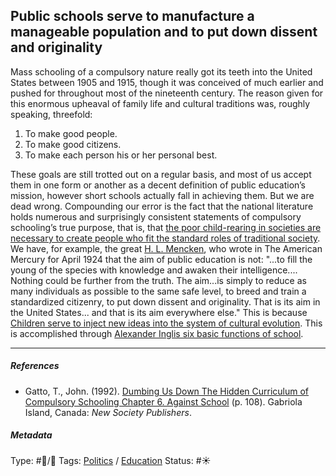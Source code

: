 ## Public schools serve to manufacture a manageable population and to put down dissent and originality

Mass schooling of a compulsory nature really got its teeth into the United States between 1905 and 1915, though it was conceived of much earlier and pushed for throughout most of the nineteenth century. The reason given for this enormous upheaval of family life and cultural traditions was, roughly speaking, threefold:

1. To make good people.
1. To make good citizens.
1. To make each person his or her personal best.

These goals are still trotted out on a regular basis, and most of us accept them in one form or another as a decent definition of public education’s mission, however short schools actually fall in achieving them. But we are dead wrong. Compounding our error is the fact that the national literature holds numerous and surprisingly consistent statements of compulsory schooling’s true purpose, that is, that [the poor child-rearing in societies are necessary to create people who fit the standard roles of traditional society](The%20poor%20child-rearing%20in%20societies%20are%20necessary%20to%20create%20people%20who%20fit%20the%20standard%20roles%20of%20traditional%20society.md). We have, for example, the great [H. L. Mencken](), who wrote in The American Mercury for April 1924 that the aim of public education is not: "...to fill the young of the species with knowledge and awaken their intelligence.... Nothing could be further from the truth. The aim...is simply to reduce as many individuals as possible to the same safe level, to breed and train a standardized citizenry, to put down dissent and originality. That is its aim in the United States... and that is its aim everywhere else." This is because [Children serve to inject new ideas into the system of cultural evolution](Children%20serve%20to%20inject%20new%20ideas%20into%20the%20system%20of%20cultural%20evolution.md). This is accomplished through [Alexander Inglis six basic functions of school](Alexander%20Inglis%20six%20basic%20functions%20of%20school.md).

---

##### References

* Gatto, T., John. (1992). [Dumbing Us Down The Hidden Curriculum of Compulsory Schooling Chapter 6. Against School](Dumbing%20Us%20Down%20The%20Hidden%20Curriculum%20of%20Compulsory%20Schooling%20Chapter%206.%20Against%20School.md) (p. 108). Gabriola Island, Canada: *New Society Publishers*. 

##### Metadata

Type: #🔵/🔵 
Tags: [Politics](Politics.md) / [Education]()
Status: #☀️ 
